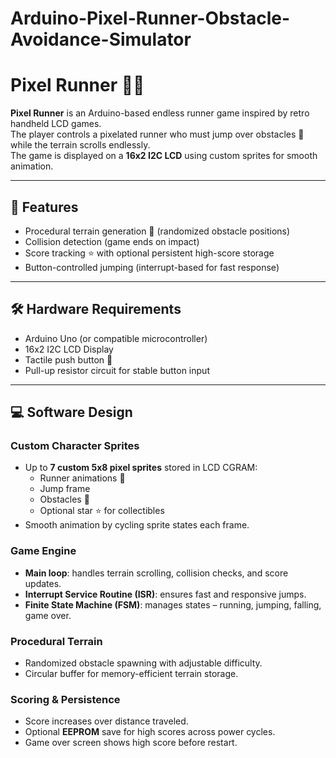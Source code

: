# Arduino-Pixel-Runner-Obstacle-Avoidance-Simulator
# Pixel Runner 🏃‍♂️

**Pixel Runner** is an Arduino-based endless runner game inspired by retro handheld LCD games.  
The player controls a pixelated runner who must jump over obstacles 🌵 while the terrain scrolls endlessly.  
The game is displayed on a **16x2 I2C LCD** using custom sprites for smooth animation.

---

## 🎯 Features
- Procedural terrain generation 🌵 (randomized obstacle positions)
- Collision detection (game ends on impact)
- Score tracking ⭐ with optional persistent high-score storage
- Button-controlled jumping (interrupt-based for fast response)

---

## 🛠 Hardware Requirements
- Arduino Uno (or compatible microcontroller)
- 16x2 I2C LCD Display
- Tactile push button 🔘
- Pull-up resistor circuit for stable button input

---

## 💻 Software Design

### Custom Character Sprites
- Up to **7 custom 5x8 pixel sprites** stored in LCD CGRAM:
  - Runner animations 🏃
  - Jump frame
  - Obstacles 🌵
  - Optional star ⭐ for collectibles
- Smooth animation by cycling sprite states each frame.

### Game Engine
- **Main loop**: handles terrain scrolling, collision checks, and score updates.
- **Interrupt Service Routine (ISR)**: ensures fast and responsive jumps.
- **Finite State Machine (FSM)**: manages states – running, jumping, falling, game over.

### Procedural Terrain
- Randomized obstacle spawning with adjustable difficulty.
- Circular buffer for memory-efficient terrain storage.

### Scoring & Persistence
- Score increases over distance traveled.
- Optional **EEPROM** save for high scores across power cycles.
- Game over screen shows high score before restart.

